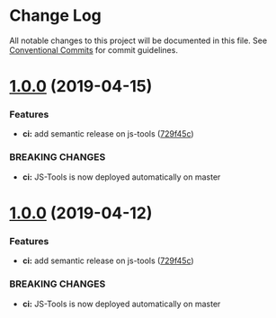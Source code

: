 # Change Log

All notable changes to this project will be documented in this file.
See [Conventional Commits](https://conventionalcommits.org) for commit guidelines.

# [1.0.0](https://github.com/manomanotech/js-tools/compare/v0.0.25...v1.0.0) (2019-04-15)


### Features

* **ci:** add semantic release on js-tools ([729f45c](https://github.com/manomanotech/js-tools/commit/729f45c))


### BREAKING CHANGES

* **ci:** JS-Tools is now deployed automatically on master





# [1.0.0](https://github.com/manomanotech/js-tools/compare/v0.0.25...v1.0.0) (2019-04-12)


### Features

* **ci:** add semantic release on js-tools ([729f45c](https://github.com/manomanotech/js-tools/commit/729f45c))


### BREAKING CHANGES

* **ci:** JS-Tools is now deployed automatically on master
